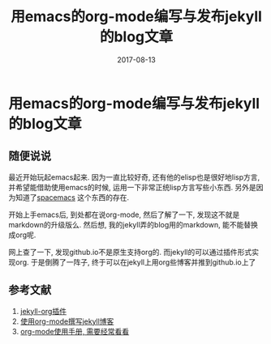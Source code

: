﻿---
layout: post
title: 用emacs的org-mode编写与发布jekyll的blog文章
date: 2017-08-13
description: 用emacs的org-mode编写与发布jekyll的blog文章
excerpt_separator: <!--more-->
---

# 用emacs的org-mode编写与发布jekyll的blog文章

## 随便说说

最近开始玩起emacs起来. 因为一直比较好奇, 还有他的elisp也是很好地lisp方言, 并希望能借助使用emacs的时候, 运用一下非常正统lisp方言写些小东西. 另外是因为知道了[spacemacs](https://github.com/syl20bnr/spacemacs) 这个东西的存在. 

开始上手emacs后, 到处都在说org-mode, 然后了解了一下, 发现这不就是markdown的升级版么. 然后想, 我的jekyll弄的blog用的markdown, 能不能替换成org呢. 

网上查了一下, 发现github.io不是原生支持org的. 而jekyll的可以通过插件形式实现org. 于是倒腾了一阵子, 终于可以在jekyll上用org些博客并推到github.io上了

## 参考文献

1) [jekyll-org插件](https://github.com/eggcaker/jekyll-org)
2) [使用org-mode撰写jekyll博客](https://jsuper.github.io/emacs/using-org-mode-to-write-jekyll-post.html)
3) [org-mode使用手册, 需要经常看看](https://github.com/marboo/orgmode-cn/blob/master/org.org)
